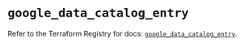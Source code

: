 # `google_data_catalog_entry`

Refer to the Terraform Registry for docs: [`google_data_catalog_entry`](https://registry.terraform.io/providers/hashicorp/google/6.31.0/docs/resources/data_catalog_entry).
